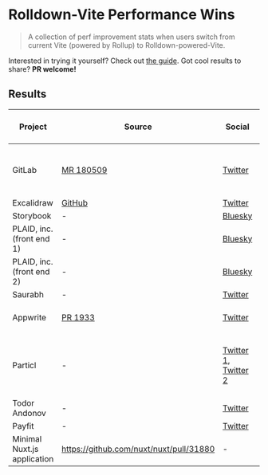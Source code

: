 # Rolldown-Vite Performance Wins

> A collection of perf improvement stats when users switch from current Vite (powered by Rollup) to Rolldown-powered-Vite. 

Interested in trying it yourself? Check out [the guide](https://vite.dev/guide/rolldown.html).
Got cool results to share? **PR welcome!**

## Results

| Project | Source | Social | Before (Vite) | After (No Native) | After (With Native) | Improvement |
|---------|--------|--------|--------------|-------------------|---------------------|-------------|
| GitLab | [MR 180509](https://gitlab.com/gitlab-org/gitlab/-/merge_requests/180509) | [Twitter](https://x.com/youyuxi/status/1914481681203102021) | 2.5m | 1m (esbuild for minification) | ~40s (only native resolver plugins) | 2.6x <br> 100x less memory |
| Excalidraw | [GitHub](https://github.com/sapphi-red/excalidraw/tree/trim-down-build) | [Twitter](https://x.com/youyuxi/status/1914278629875540368) | 22.9s | - | 1.4s | 16x |
| Storybook | - | [Bluesky](https://bsky.app/profile/shilman.net/post/3lnnmagmqtc2s) | 80s | 56s | 51s | 1.56x |
| PLAID, inc. (front end 1) | - | [Bluesky](https://bsky.app/profile/kazupon.dev/post/3lnk7bieifs2v) | 1m 20s | 10s | 5s | 16x |
| PLAID, inc. (front end 2) | - | [Bluesky](https://bsky.app/profile/kazupon.dev/post/3lnk7bieifs2v) | 40s | 9s | 5s | 8x |
| Saurabh | - | [Twitter](https://x.com/Saurabh_kakran/status/1914593323781603467) | - | - | - | - |
| Appwrite | [PR 1933](https://github.com/appwrite/website/pull/1933) | [Twitter](https://x.com/DittmannTorsten/status/1915763729586606125) | 12m 27s | 5m 38s | 3m 21s | 3.7x <br> 4x less memory |
| Particl | - | [Twitter 1](https://x.com/gill_kyle/status/1912336077152829745), [Twitter 2](https://x.com/gill_kyle/status/1915088866324967839) | 1m 2s (Vite), 3m (Next.js) | 27.16s | 6.36s | 9.7x (compared to Vite) <br> 28.8x (compared to Next.js) |
| Todor Andonov | - | [Twitter](https://x.com/andonov_t) | 47s | - | 12s | 4x |
| Payfit | - | [Twitter](https://x.com/youyuxi/status/1907327848052109500) | 55s | - | 11.74s | 4.7x |
| Minimal Nuxt.js application | https://github.com/nuxt/nuxt/pull/31880 | - | 5.4s | 2.2s | - | 2.5x
